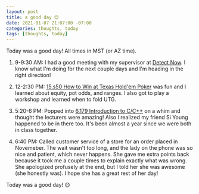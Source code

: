 ```yaml
---
layout: post
title: a good day 😊
date: 2021-01-07 21:07:00 -07:00
categories: thoughts, today
tags: [thoughts, today]
---
```

Today was a good day! All times in MST (or AZ time).

1. 9-9:30 AM: I had a good meeting with my supervisor at <a href="https://www.detectnow.com/">Detect Now</a>. I know what I'm doing for the next couple days and I'm heading in the right direction!

2. 12-2:30 PM: <a href="https://ocw.mit.edu/courses/sloan-school-of-management/15-s50-how-to-win-at-texas-holdem-poker-january-iap-2016/">15.s50 How to Win at Texas Hold'em Poker</a> was fun and I learned about equity, pot odds, and ranges. I also got to play a workshop and learned when to fold UTG.

3. 5:20-6 PM: Popped into <a href="https://www.eecs.mit.edu/academics-admissions/academic-information/eecs-iap-classes-2021">6.179 Introduction to C/C++</a> on a whim and thought the lecturers were amazing! Also I realized my friend Si Young happened to be in there too. It's been almost a year since we were both in class together.

4. 6:40 PM: Called customer service of a store for an order placed in Novemeber. The wait wasn't too long, and the lady on the phone was so nice and patient, which never happens. She gave me extra points back because it took me a couple times to explain exactly what was wrong. She apologized profusely at the end, but I told her she was awesome (she honestly was). I hope she has a great rest of her day!

Today was a good day! 😊
